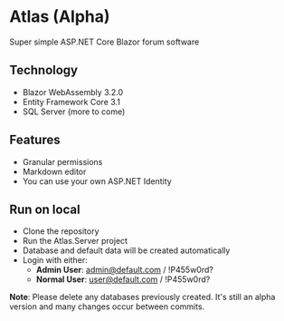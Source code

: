 # Atlas (Alpha)
Super simple ASP.NET Core Blazor forum software

## Technology

- Blazor WebAssembly 3.2.0
- Entity Framework Core 3.1
- SQL Server (more to come)

## Features

- Granular permissions
- Markdown editor
- You can use your own ASP.NET Identity

## Run on local

- Clone the repository
- Run the Atlas.Server project
- Database and default data will be created automatically
- Login with either:
  - **Admin User**: admin@default.com / !P455w0rd?
  - **Normal User**: user@default.com / !P455w0rd?

**Note**: Please delete any databases previously created. It's still an alpha version and many changes occur between commits.
